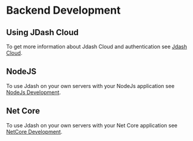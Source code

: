 # Backend Development

## Using JDash Cloud
To get more information about Jdash Cloud and authentication see [Jdash Cloud](./jdash-cloud.md).

## NodeJS
To use Jdash on your own servers with your NodeJs application see [NodeJs Development](./nodejs-dev.md).

## Net Core
To use Jdash on your own servers with your Net Core application see [NetCore Development](./net-core-dev.md).

